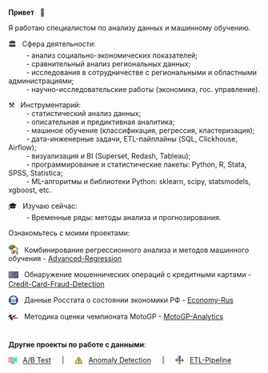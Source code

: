 **Привет** &nbsp; &#x1F44B;

Я работаю специалистом по анализу данных и машинному обучению.

🏛️ &nbsp; Сфера деятельности:  
&ensp;&ensp;&ensp;&ensp;&nbsp; - анализ социально-экономических показателей;  
&ensp;&ensp;&ensp;&ensp;&nbsp; - сравнительный анализ региональных данных;  
&ensp;&ensp;&ensp;&ensp;&nbsp; - исследования в сотрудничестве с региональными и областными администрациями;  
&ensp;&ensp;&ensp;&ensp;&nbsp; - научно-исследовательские работы (экономика, гос. управление).
   
⚒️ &nbsp; Инструментарий:   
&ensp;&ensp;&ensp;&ensp;&nbsp; - статистический анализ данных;  
&ensp;&ensp;&ensp;&ensp;&nbsp; - описательная и предиктивная аналитика;  
&ensp;&ensp;&ensp;&ensp;&nbsp; - машиное обучение (классификация, регрессия, кластеризация);  
&ensp;&ensp;&ensp;&ensp;&nbsp; - дата-инженерные задачи, ETL-пайплайны (SQL, Clickhouse, Airflow);  
&ensp;&ensp;&ensp;&ensp;&nbsp; - визуализация и BI (Superset, Redash, Tableau);  
&ensp;&ensp;&ensp;&ensp;&nbsp; - программирование и статистические пакеты: Python, R, Stata, SPSS, Statistica;  
&ensp;&ensp;&ensp;&ensp;&nbsp; - ML-алгоритмы и библиотеки Python: sklearn, scipy, statsmodels, xgboost, etc.  

🎓 &nbsp; Изучаю сейчас:  
&ensp;&ensp;&ensp;&ensp;&nbsp; - Временные ряды: методы анализа и прогнозирования.

Ознакомьтесь с моими проектами:

[<img src='img/logo-house.png' valign='-0.2em' width='20'>](https://achasovsky.github.io/house-prices/) &nbsp; Комбинирование регрессионного анализа и методов машинного обучения - <a href='https://achasovsky.github.io/advanced-regression/' target='_blank'>Advanced-Regression</a>

[<img src='img/logo-credit-card.png' valign='-0.35em' width='20'>](https://achasovsky.github.io/credit-card-fraud-detection/) &nbsp; Обнаружение мошеннических операций с кредитными картами - <a href='https://achasovsky.github.io/credit-card-fraud-detection/'>Credit-Card-Fraud-Detection</a>

[<img src='img/logo-economics.png' valign='-0.35em' width='20'>](https://achasovsky.github.io/economy-rus/) &nbsp; Данные Росстата о состоянии экономики РФ - <a href='https://achasovsky.github.io/economics-rus/'>Economy-Rus</a>

[<img src='img/logo-motogp.png' valign='-0.15em' width='20'>](https://achasovsky.github.io/motogp-analytics/) &nbsp; Методика оценки чемпионата MotoGP - <a href='https://achasovsky.github.io/motogp-analytics/'>MotoGP-Analytics</a>

#

__Другие проекты по работе с данными__:

<img src='img/logo-ab.png'  valign='-0.3em' width='17'> &nbsp; [A/B Test](https://github.com/achasovsky/ab-testing)
&ensp;&ensp; | &ensp;&ensp; <img src='img/logo-alert.png' valign='-0.2em' width='15'> &nbsp; [Anomaly Detection](https://github.com/achasovsky/anomaly-detection-system)  &ensp;&ensp; | &ensp;&ensp; <img src='img/logo-etl.png'  valign='-0.2em' width='17'> &nbsp; [ETL-Pipeline](https://github.com/achasovsky/etl-pipeline)  

